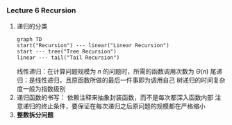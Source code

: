 ### Lecture 6 Recursion
1. 递归的分类
    ```mermaid 
    graph TD
    start("Recursion") --- linear("Linear Recursion")
    start --- tree("Tree Recursion")
    linear --- tail("Tail Recursion")
    ```  
    线性递归：在计算问题规模为 $n$ 的问题时，所需的函数调用次数为 $\Theta(n)$ 
    尾递归：是线性递归，且原函数所做的最后一件事即为调用自己
    树递归的时间复杂度一般为指数级别
2. 递归函数的书写：
     依赖注释来抽象封装函数，而不是每次都深入函数内部
     注意递归的终止条件，要保证在每次递归之后原问题的规模都在严格缩小
3. **整数拆分问题**